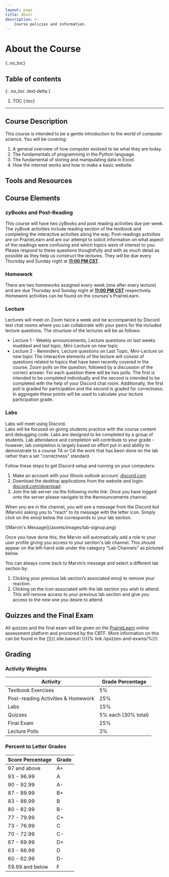 ```yaml
---
layout: page
title: About
description: >-
    Course policies and information.
---
```


# About the Course
{:.no_toc}

## Table of contents
{: .no_toc .text-delta }

1. TOC
{:toc}

---

## Course Description
This course is intended to be a gentle introduction to the world of 
computer science. You will be covering:
1. A general overview of how computer evolved to be what they are today.
2. The fundamentals of programming in the Python language.
3. The fundamental of storing and manipulating data in Excel.
4. How the internet works and how to make a basic website.



## Tools and Resources

## Course Elements

### zyBooks and Post-Reading

This course will have two zyBooks and post reading activities due per week.
The zyBook activities include reading section of the textbook and completing the interactive activities along the way. 
Post-readings activities are on PrairieLearn and are our attempt to solicit information on what aspect of the readings were confusing and which topics were of interest to you.
Please respond to these questions thoughtfully and with as much detail as possible as they help us construct the lectures.
They will be due every Thursday and Sunday night at <b><u>11:00 PM CST</u></b>.

### Homework

There are two homeworks assigned every week (one after every lecture) and are due Thursday and Sunday night at <b><u>11:00 PM CST</u></b> respectively. 
Homework activities can be found on the courses's PrairieLearn.
 
### Lecture

Lectures will meet on Zoom twice a week and be accompanied by Discord text chat rooms where you can collaborate with your peers for the included lecture questions.
The structure of the lectures will be as follows:
* Lecture 1 - Weekly announcements, Lecture questions on last weeks muddiest and last topic, Mini-Lecture on new topic
* Lecture 2 - Reminders, Lecture questions on Last Topic, Mini-Lecture on new topic
The interactive elements of the lecture will consist of questions related to topics that have been recently covered in the course, Zoom polls on the question, followed by a discussion of the correct answer.
For each question there will be two polls.
The first is intended to be completed individually and the second is intended to be completed with the help of your Discord chat room.
Additionally, the first poll is graded for participation and the second is graded for correctness.
In aggregate these points will be used to calculate your lecture participation grade.

### Labs

Labs will meet using Discord.  
Labs will be focused on giving students practice with the course content and debugging code.  Labs are designed to be completed by a group of students. 
Lab attendance and completion will contribute to your grade - however, lab completion is largely based on effort put in and ability to demonstrate to a course TA or CA the work that has been done on the lab rather than a set "correctness" standard.

Follow these steps to get Discord setup and running on your computers:
1. Make an account with your Illinois outlook account: [discord.com](https://discord.com)
2. Download the desktop applications from the website and login: [discord.com/download](https://discord.com/download)
3. Join the lab server via the following invite link: []()
Once you have logged onto the server please navigate to the #announcements channel.

When you are in the channel, you will see a message from the Discord bot (Marvin) asking you to "react" to its message with the letter icon.
Simply click on the emoji below the corresponds to your lab section.

![Marvin's Message]{/assets/images/lab-signup.png}

Once you have done this, the Marvin will automatically add a role to your user profile giving you access to your section's lab channel. 
This should appear on the left-hand side under the category "Lab Channels" as pictured below.

You can always come back to Marvin’s message and select a different lab section by:
1. Clicking your previous lab section’s associated emoji to remove your reaction.
2. Clicking on the icon associated with the lab section you wish to attend.
This will remove access to your previous lab section and give you access to the new one you desire to attend. 


## Quizzes and the Final Exam

All quizzes and the final exam will be given on the [PrairieLearn](https://www.prairielearn.org/) online assessment platform and proctored by the CBTF. 
More information on this can be found in the []({{ site.baseurl }}{{% link /quizzes-and-exams/%}}).

## Grading

### Activity Weights

| Activity                             | Grade Percentage                   |
| ------------------------------------ | ---------------------------------- |
| Textbook Exercises                   | 5%                                 |
| Post-reading Activities & Homework   | 25%                                |
| Labs                                 | 15%                                |
| Quizzes                              | 5% each (30% total)                |
| Final Exam                           | 25%                                |
| Lecture Polls                        | 3%                                 |

### Percent to Letter Grades

|  Score Percentage  |  Grade  |
| ------------------ | ------- |
|  97 and above      |  A+     |
|  93 - 96.99        |  A      |
|  90 - 92.99        |  A-     |
|  87 - 89.99        |  B+     |
|  83 - 86.99        |  B      |
|  80 - 82.99        |  B-     |
|  77 - 79.99        |  C+     |
|  73 - 76.99        |  C      |
|  70 - 72.99        |  C-     |
|  67 - 69.99        |  D+     |
|  63 - 66.99        |  D      |
|  60 - 62.99        |  D-     |
|  59.99 and below   |  F      |

